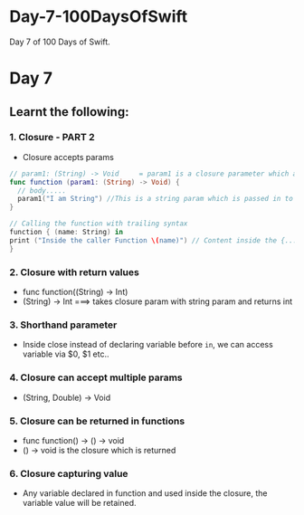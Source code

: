 # Day-7-100DaysOfSwift
Day 7 of 100 Days of Swift.

# Day 7

## Learnt the following:

### 1. Closure - PART 2
  - Closure accepts params
  ```swift
  // param1: (String) -> Void     = param1 is a closure parameter which accepts a string and returns void
  func function (param1: (String) -> Void) {
    // body.....
    param1("I am String") //This is a string param which is passed in to the closure
}

// Calling the function with trailing syntax
function { (name: String) in 
  print ("Inside the caller Function \(name)") // Content inside the {...} is the closure wich takes string param ("I am String") and uses here in print statement.
}
  ```
### 2. Closure with return values
  - func function((String) -> Int)
  - (String) -> Int ===> takes closure param with string param and returns int

### 3. Shorthand parameter 
  - Inside close instead of declaring variable before `in`, 
  we can access variable via $0, $1 etc..

### 4. Closure can accept multiple params 
  - (String, Double) -> Void
  
### 5. Closure can be returned in functions
  - func function() -> () -> void
  - () -> void is the closure which is returned

### 6. Closure capturing value
  - Any variable declared in function and used inside the closure, the variable value will be retained.
